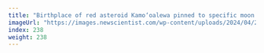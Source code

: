 ```yaml
---
title: "Birthplace of red asteroid Kamo‘oalewa pinned to specific moon crater"
imageUrl: "https://images.newscientist.com/wp-content/uploads/2024/04/25121717/SEI_201250531.jpg?width=788"
index: 238
weight: 238
---
```


